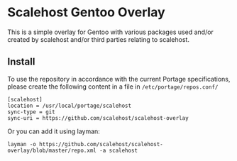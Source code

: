 # Scalehost Gentoo Overlay

This is a simple overlay for Gentoo with various packages used and/or created by scalehost and/or third parties relating to scalehost.

## Install

To use the repository in accordance with the current Portage specifications, please create the following content in a file in `/etc/portage/repos.conf/`

```
[scalehost]
location = /usr/local/portage/scalehost
sync-type = git
sync-uri = https://github.com/scalehost/scalehost-overlay
```

Or you can add it using layman:  

`layman -o https://github.com/scalehost/scalehost-overlay/blob/master/repo.xml -a scalehost`